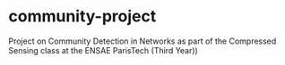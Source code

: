 # community-project
Project on Community Detection in Networks as part of the Compressed Sensing class at the ENSAE ParisTech (Third Year))
